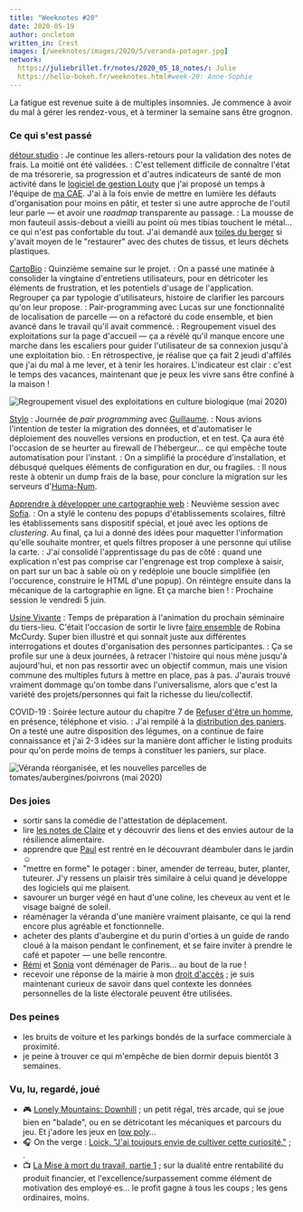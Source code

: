 ```yaml
---
title: "Weeknotes #20"
date: 2020-05-19
author: oncletom
written_in: Crest
images: [/weeknotes/images/2020/5/veranda-potager.jpg]
network:
  https://juliebrillet.fr/notes/2020_05_18_notes/: Julie
  https://hello-bokeh.fr/weeknotes.html#week-20: Anne-Sophie
---
```


La fatigue est revenue suite à de multiples insomnies. Je commence à avoir du mal à gérer les rendez-vous, et à terminer la semaine sans être grognon.

<!--more-->

### Ce qui s'est passé

[détour.studio]
: Je continue les allers-retours pour la validation des notes de frais.
  La moitié ont été validées.
: C'est tellement difficile de connaître l'état de ma trésorerie, sa progression et d'autres indicateurs de santé de mon activité dans le [logiciel de gestion Louty](https://www.louty.net) que j'ai proposé un temps à l'équipe de [ma CAE](https://solstice.coop/). J'ai à la fois envie de mettre en lumière les défauts d'organisation pour moins en pâtir, et tester si une autre approche de l'outil leur parle — et avoir une _roadmap_ transparente au passage.
: La mousse de mon fauteuil assis-debout a vieilli au point où mes tibias touchent le métal… ce qui n'est pas confortable du tout. J'ai demandé aux [toiles du berger](http://lestoilesduberger.fr/) si y'avait moyen de le "restaurer" avec des chutes de tissus, et leurs déchets plastiques.

[CartoBio]
: Quinzième semaine sur le projet.
: On a passé une matinée à consolider la vingtaine d'entretiens utilisateurs, pour en détricoter les éléments de frustration, et les potentiels d'usage de l'application. Regrouper ça par typologie d'utilisateurs, histoire de clarifier les parcours qu'on leur propose.
: Pair-programming avec Lucas sur une fonctionnalité de localisation de parcelle — on a refactoré du code ensemble, et bien avancé dans le travail qu'il avait commencé.
: Regroupement visuel des exploitations sur la page d'accueil — ça a révélé qu'il manque encore une marche dans les escaliers pour guider l'utilisateur de sa connexion jusqu'à une exploitation bio.
: En rétrospective, je réalise que ça fait 2 jeudi d'affilés que j'ai du mal à me lever, et à tenir les horaires. L'indicateur est clair : c'est le temps des vacances, maintenant que je peux les vivre sans être confiné à la maison !

![](/weeknotes/images/2020/5/cartobio-overview.jpg "Regroupement visuel des exploitations en culture biologique (mai 2020)")

[Stylo]
: Journée de _pair programming_ avec [Guillaume].
: Nous avions l'intention de tester la migration des données, et d'automatiser le déploiement des nouvelles versions en production, et en test. Ça aura été l'occasion de se heurter au firewall de l'hébergeur… ce qui empêche toute automatisation pour l'instant.
: On a simplifié la procédure d'installation, et débusqué quelques éléments de configuration en dur, ou fragiles.
: Il nous reste à obtenir un dump frais de la base, pour conclure la migration sur les serveurs d'[Huma-Num](https://huma-num.fr).

[Apprendre à développer une cartographie web]
: Neuvième session avec [Sofia].
: On a stylé le contenu des popups d'établissements scolaires, filtré les établissements sans dispositif spécial, et joué avec les options de _clustering_. Au final, ça lui a donné des idées pour maquetter l'information qu'elle souhaite montrer, et quels filtres proposer à une personne qui utilise la carte.
: J'ai consolidé l'apprentissage du pas de côté : quand une explication n'est pas comprise car l'engrenage est trop complexe à saisir, on part sur un bac à sable où on y redéploie une boucle simplifiée (en l'occurence, construire le HTML d'une popup). On réintègre ensuite dans la mécanique de la cartographie en ligne. Et ça marche bien !
: Prochaine session le vendredi 5 juin.

[Usine Vivante]
: Temps de préparation à l'animation du prochain séminaire du tiers-lieu.
  C'était l'occasion de sortir le livre [faire ensemble](https://www.passerelleco.info/article.php?id_article=1778) de Robina McCurdy. Super bien illustré et qui sonnait juste aux différentes interrogations et doutes d'organisation des personnes participantes.
: Ça se profile sur une à deux journées, à retracer l'histoire qui nous mène jusqu'à aujourd'hui, et non pas ressortir avec un objectif commun, mais une vision commune des multiples futurs à mettre en place, pas à pas.
  J'aurais trouvé vraiment dommage qu'on tombe dans l'universalisme, alors que c'est la variété des projets/personnes qui fait la richesse du lieu/collectif.


COVID-19
: Soirée lecture autour du chapitre 7 de [Refuser d'être un homme](https://www.syllepse.net/refuser-d-etre-un-homme-_r_62_i_567.html), en présence, téléphone et visio.
: J'ai rempilé à la [distribution des paniers](https://www.openfoodfrance.org/biodrivecrest/shop). On a testé une autre disposition des légumes, on a continue de faire connaissance et j'ai 2-3 idées sur la manière dont afficher le listing produits pour qu'on perde moins de temps à constituer les paniers, sur place.

![](/weeknotes/images/2020/5/veranda-potager.jpg "Véranda réorganisée, et les nouvelles parcelles de tomates/aubergines/poivrons (mai 2020)")

### Des joies

- sortir sans la comédie de l'attestation de déplacement.
- lire [les notes de Claire](https://www.clairezuliani.com/weeknotes/19/) et y découvrir des liens et des envies autour de la résilience alimentaire.
- apprendre que [Paul](https://piem.org/) est rentré en le découvrant déambuler dans le jardin ☺️
- "mettre en forme" le potager : biner, amender de terreau, buter, planter, tuteurer. J'y ressens un plaisir très similaire à celui quand je développe des logiciels qui me plaisent.
- savourer un burger végé en haut d'une coline, les cheveux au vent et le visage baigné de soleil.
- réaménager la véranda d'une manière vraiment plaisante, ce qui la rend encore plus agréable et fonctionnelle.
- acheter des plants d'aubergine et du purin d'orties à un guide de rando cloué à la maison pendant le confinement, et se faire inviter à prendre le café et papoter — une belle rencontre.
- [Rémi](https://remimercier.com/) et [Sonia](https://github.com/soniaprevost/) vont déménager de Paris… au bout de la rue !
- recevoir une réponse de la mairie à mon [droit d'accès](https://www.cnil.fr/fr/le-droit-dacces-connaitre-les-donnees-quun-organisme-detient-sur-vous) ; je suis maintenant curieux de savoir dans quel contexte les données personnelles de la liste électorale peuvent être utilisées.


### Des peines

- les bruits de voiture et les parkings bondés de la surface commerciale à proximité.
- je peine à trouver ce qui m'empêche de bien dormir depuis bientôt 3 semaines.


### Vu, lu, regardé, joué

- 🎮 [Lonely Mountains: Downhill](https://www.theguardian.com/games/2020/may/14/lonely-mountains-downhill-review-nintendo-switch) ; un petit régal, très arcade, qui se joue bien en "balade", ou en se détricotant les mécaniques et parcours du jeu. Et j'adore les jeux en [low poly](https://fr.wikipedia.org/wiki/Low_poly)…
- 🎧 On the verge : [Loick, "J'ai toujours envie de cultiver cette curiosité."](https://podcast.ausha.co/ontheverge/loick-episode10) ; .
- 📺 [La Mise à mort du travail, partie 1](https://fr.wikipedia.org/wiki/La_Mise_%C3%A0_mort_du_travail) ; sur la dualité entre rentabilité du produit financier, et l'excellence/surpassement comme élément de motivation des employé·es… le profit gagne à tous les coups ; les gens ordinaires, moins.

[détour.studio]: /
[Stylo]: https://github.com/EcrituresNumeriques/stylo
[Jardins Nourriciers]: https://www.lesjardinsnourriciers.com/
[CartoBio]: https://cartobio.org/
[Usine Vivante]: https://www.usinevivante.org
[Apprendre à développer une cartographie web]: https://github.com/sofiaboulaarab/carto_recherche
[Revue Hybrid]: https://www.puv-editions.fr/collections/hybrid.html
[paged.js]: https://www.pagedjs.org/

[Sofia]: https://twitter.com/sofiaboulaarab
[Anne-Sophie]: https://hello-bokeh.fr
[Guillaume]: https://www.yuzutech.fr/
[Antoine]: https://www.quaternum.net/
[Julie]: http://julie-blanc.fr/
[Julien]: https://www.lesvoisinsdustudio.ch/
[Lucile]: http://lucilehaute.fr/
